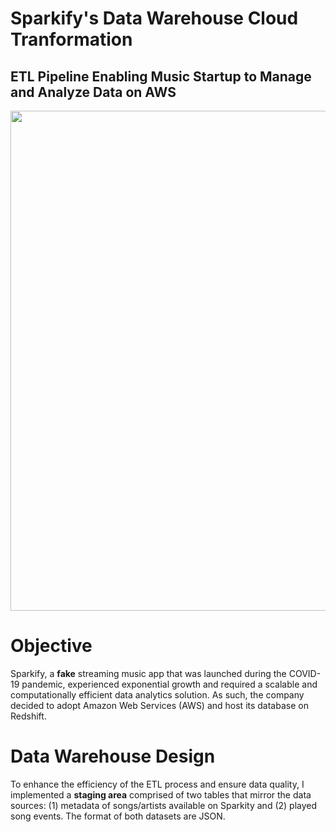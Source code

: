 # Sparkify's Data Warehouse Cloud Tranformation
## ETL Pipeline Enabling Music Startup to Manage and Analyze Data on AWS

<img src="https://github.com/Morgan-Sell/song-app-data-warehouse/img/music_data.png" width="800" weight="200">

# Objective
Sparkify, a **fake** streaming music app that was launched during the COVID-19 pandemic, experienced exponential growth and required a scalable and computationally efficient data analytics solution. As such, the company decided to adopt Amazon Web Services (AWS) and host its database on Redshift.

# Data Warehouse Design
To enhance the efficiency of the ETL process and ensure data quality, I implemented a **staging area** comprised of two tables that mirror the data sources: (1) metadata of songs/artists available on Sparkity and (2) played song events. The format of both datasets are JSON.



